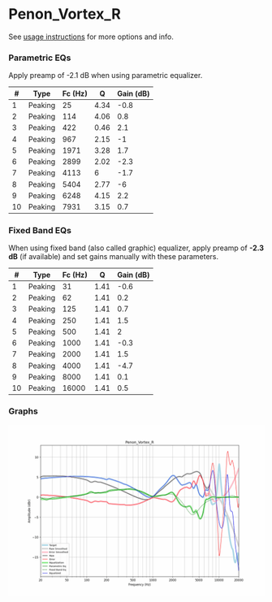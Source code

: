 # Penon_Vortex_R
See [usage instructions](https://github.com/jaakkopasanen/AutoEq#usage) for more options and info.

### Parametric EQs
Apply preamp of -2.1 dB when using parametric equalizer.

|   # | Type    |   Fc (Hz) |    Q |   Gain (dB) |
|-----|---------|-----------|------|-------------|
|   1 | Peaking |        25 | 4.34 |        -0.8 |
|   2 | Peaking |       114 | 4.06 |         0.8 |
|   3 | Peaking |       422 | 0.46 |         2.1 |
|   4 | Peaking |       967 | 2.15 |        -1   |
|   5 | Peaking |      1971 | 3.28 |         1.7 |
|   6 | Peaking |      2899 | 2.02 |        -2.3 |
|   7 | Peaking |      4113 | 6    |        -1.7 |
|   8 | Peaking |      5404 | 2.77 |        -6   |
|   9 | Peaking |      6248 | 4.15 |         2.2 |
|  10 | Peaking |      7931 | 3.15 |         0.7 |

### Fixed Band EQs
When using fixed band (also called graphic) equalizer, apply preamp of **-2.3 dB** (if available) and set gains manually with these parameters.

|   # | Type    |   Fc (Hz) |    Q |   Gain (dB) |
|-----|---------|-----------|------|-------------|
|   1 | Peaking |        31 | 1.41 |        -0.6 |
|   2 | Peaking |        62 | 1.41 |         0.2 |
|   3 | Peaking |       125 | 1.41 |         0.7 |
|   4 | Peaking |       250 | 1.41 |         1.5 |
|   5 | Peaking |       500 | 1.41 |         2   |
|   6 | Peaking |      1000 | 1.41 |        -0.3 |
|   7 | Peaking |      2000 | 1.41 |         1.5 |
|   8 | Peaking |      4000 | 1.41 |        -4.7 |
|   9 | Peaking |      8000 | 1.41 |         0.1 |
|  10 | Peaking |     16000 | 1.41 |         0.5 |

### Graphs
![](./Penon_Vortex_R.png)
